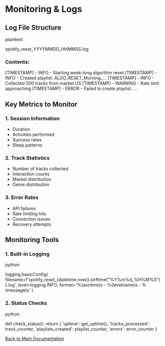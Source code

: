 # Monitoring & Logs

## Log File Structure
plaintext

spotify_reset_YYYYMMDD_HHMMSS.log

### Contents:
[TIMESTAMP] - INFO - Starting week-long algorithm reset
[TIMESTAMP] - INFO - Created playlist: ALGO_RESET_Morning_...
[TIMESTAMP] - INFO - Collected 500 tracks from market US
[TIMESTAMP] - WARNING - Rate limit approaching
[TIMESTAMP] - ERROR - Failed to create playlist: ...

## Key Metrics to Monitor

### 1. Session Information
- Duration
- Activities performed
- Success rates
- Sleep patterns

### 2. Track Statistics
- Number of tracks collected
- Interaction counts
- Market distribution
- Genre distribution

### 3. Error Rates
- API failures
- Rate limiting hits
- Connection issues
- Recovery attempts

## Monitoring Tools

### 1. Built-in Logging
python

logging.basicConfig(
filename=f'spotify_reset_{datetime.now().strftime("%Y%m%d_%H%M%S")}.log',
level=logging.INFO,
format='%(asctime)s - %(levelname)s - %(message)s'
)

### 2. Status Checks
python

def check_status():
return {
'uptime': get_uptime(),
'tracks_processed': track_counter,
'playlists_created': playlist_counter,
'errors': error_counter
}

[Back to Main Documentation](../README.md)
